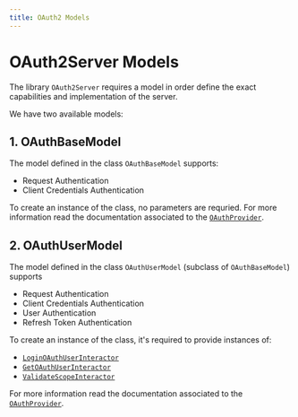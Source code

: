```yaml
---
title: OAuth2 Models
---
```


# OAuth2Server Models

The library `OAuth2Server` requires a model in order define the exact capabilities and implementation of the server.

We have two available models:

## 1. OAuthBaseModel

The model defined in the class `OAuthBaseModel` supports:

- Request Authentication
- Client Credentials Authentication

To create an instance of the class, no parameters are requried. For more information read the documentation associated to the [`OAuthProvider`](pages/mj-library/oauth2server/OAuthProvider.md).

## 2. OAuthUserModel

The model defined in the class `OAuthUserModel` (subclass of `OAuthBaseModel`) supports

- Request Authentication
- Client Credentials Authentication
- User Authentication
- Refresh Token Authentication

To create an instance of the class, it's required to provide instances of:

- [`LoginOAuthUserInteractor`](pages/mj-library/oauth2server/Interactors/LoginOAuthUserInteractor.md)
- [`GetOAuthUserInteractor`](pages/mj-library/oauth2server/Interactors/GetOAuthUserInteractor.md) 
- [`ValidateScopeInteractor`](pages/mj-library/oauth2server/Interactors/ValidateScopeInteractor.md)

For more information read the documentation associated to the [`OAuthProvider`](pages/mj-library/oauth2server/OAuthProvider.md).
